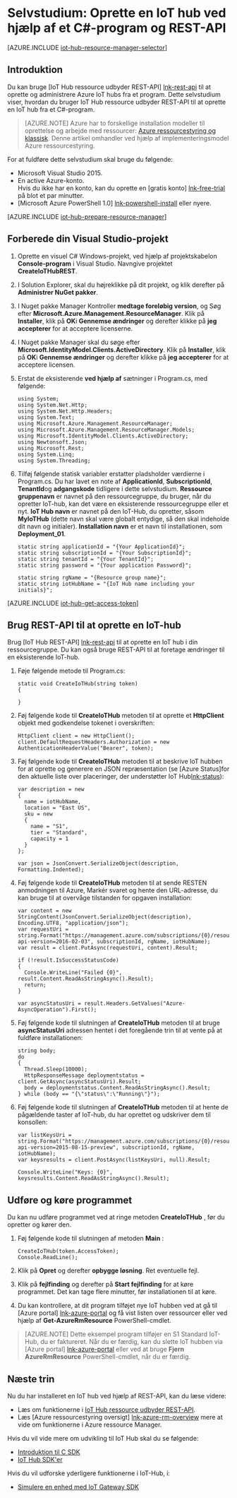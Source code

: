 <properties
    pageTitle="Oprette en IoT Hub ved hjælp af REST-API | Microsoft Azure"
    description="Følge dette selvstudium for at komme i gang ved hjælp af REST-API til at oprette en IoT Hub."
    services="iot-hub"
    documentationCenter=".net"
    authors="dominicbetts"
    manager="timlt"
    editor=""/>

<tags
     ms.service="iot-hub"
     ms.devlang="dotnet"
     ms.topic="article"
     ms.tgt_pltfrm="na"
     ms.workload="na"
     ms.date="08/16/2016"
     ms.author="dobett"/>

# <a name="tutorial-create-an-iot-hub-using-a-c-program-and-the-rest-api"></a>Selvstudium: Oprette en IoT hub ved hjælp af et C#-program og REST-API

[AZURE.INCLUDE [iot-hub-resource-manager-selector](../../includes/iot-hub-resource-manager-selector.md)]

## <a name="introduction"></a>Introduktion

Du kan bruge [IoT Hub ressource udbyder REST-API] [ lnk-rest-api] til at oprette og administrere Azure IoT hubs fra et program. Dette selvstudium viser, hvordan du bruger IoT Hub ressource udbyder REST-API til at oprette en IoT hub fra et C#-program.

> [AZURE.NOTE] Azure har to forskellige installation modeller til oprettelse og arbejde med ressourcer: [Azure ressourcestyring og klassisk](../resource-manager-deployment-model.md).  Denne artikel omhandler ved hjælp af implementeringsmodel Azure ressourcestyring.

For at fuldføre dette selvstudium skal bruge du følgende:

- Microsoft Visual Studio 2015.
- En active Azure-konto. <br/>Hvis du ikke har en konto, kan du oprette en [gratis konto] [ lnk-free-trial] på blot et par minutter.
- [Microsoft Azure PowerShell 1.0] [ lnk-powershell-install] eller nyere.

[AZURE.INCLUDE [iot-hub-prepare-resource-manager](../../includes/iot-hub-prepare-resource-manager.md)]

## <a name="prepare-your-visual-studio-project"></a>Forberede din Visual Studio-projekt

1. Oprette en visuel C# Windows-projekt, ved hjælp af projektskabelon **Console-program** i Visual Studio. Navngive projektet **CreateIoTHubREST**.

2. I Solution Explorer, skal du højreklikke på dit projekt, og klik derefter på **Administrer NuGet pakker**.

3. I Nuget pakke Manager Kontroller **medtage foreløbig version**, og Søg efter **Microsoft.Azure.Management.ResourceManager**. Klik på **Installer**, klik på **OK**i **Gennemse ændringer** og derefter klikke på **jeg accepterer** for at acceptere licenserne.

4. I Nuget pakke Manager skal du søge efter **Microsoft.IdentityModel.Clients.ActiveDirectory**.  Klik på **Installer**, klik på **OK**i **Gennemse ændringer** og derefter klikke på **jeg accepterer** for at acceptere licensen.

6. Erstat de eksisterende **ved hjælp af** sætninger i Program.cs, med følgende:

    ```
    using System;
    using System.Net.Http;
    using System.Net.Http.Headers;
    using System.Text;
    using Microsoft.Azure.Management.ResourceManager;
    using Microsoft.Azure.Management.ResourceManager.Models;
    using Microsoft.IdentityModel.Clients.ActiveDirectory;
    using Newtonsoft.Json;
    using Microsoft.Rest;
    using System.Linq;
    using System.Threading;
    ```
    
7. Tilføj følgende statisk variabler erstatter pladsholder værdierne i Program.cs. Du har lavet en note af **ApplicationId**, **SubscriptionId**, **TenantId**og **adgangskode** tidligere i dette selvstudium. **Ressource gruppenavn** er navnet på den ressourcegruppe, du bruger, når du opretter IoT-hub, kan det være en eksisterende ressourcegruppe eller et nyt. **IoT Hub navn** er navnet på den IoT-Hub, du opretter, såsom **MyIoTHub** (dette navn skal være globalt entydige, så den skal indeholde dit navn og initialer). **Installation navn** er et navn til installationen, som **Deployment_01**.

    ```
    static string applicationId = "{Your ApplicationId}";
    static string subscriptionId = "{Your SubscriptionId}";
    static string tenantId = "{Your TenantId}";
    static string password = "{Your application Password}";
    
    static string rgName = "{Resource group name}";
    static string iotHubName = "{IoT Hub name including your initials}";
    ```

[AZURE.INCLUDE [iot-hub-get-access-token](../../includes/iot-hub-get-access-token.md)]

## <a name="use-the-rest-api-to-create-an-iot-hub"></a>Brug REST-API til at oprette en IoT-hub

Brug [IoT Hub REST-API] [ lnk-rest-api] til at oprette en IoT hub i din ressourcegruppe. Du kan også bruge REST-API til at foretage ændringer til en eksisterende IoT-hub.

1. Føje følgende metode til Program.cs:
    
    ```
    static void CreateIoTHub(string token)
    {
        
    }
    ```

2. Føj følgende kode til **CreateIoTHub** metoden til at oprette et **HttpClient** objekt med godkendelse tokenet i overskriften:

    ```
    HttpClient client = new HttpClient();
    client.DefaultRequestHeaders.Authorization = new AuthenticationHeaderValue("Bearer", token);
    ```

3. Føj følgende kode til **CreateIoTHub** metoden til at beskrive IoT hubben for at oprette og generere en JSON repræsentation (se [Azure Status]for den aktuelle liste over placeringer, der understøtter IoT Hub[lnk-status]):

    ```
    var description = new
    {
      name = iotHubName,
      location = "East US",
      sku = new
      {
        name = "S1",
        tier = "Standard",
        capacity = 1
      }
    };
    
    var json = JsonConvert.SerializeObject(description, Formatting.Indented);
    ```

4. Føj følgende kode til **CreateIoTHub** metoden til at sende RESTEN anmodningen til Azure, Markér svaret og hente den URL-adresse, du kan bruge til at overvåge tilstanden for opgaven installation:

    ```
    var content = new StringContent(JsonConvert.SerializeObject(description), Encoding.UTF8, "application/json");
    var requestUri = string.Format("https://management.azure.com/subscriptions/{0}/resourcegroups/{1}/providers/Microsoft.devices/IotHubs/{2}?api-version=2016-02-03", subscriptionId, rgName, iotHubName);
    var result = client.PutAsync(requestUri, content).Result;
      
    if (!result.IsSuccessStatusCode)
    {
      Console.WriteLine("Failed {0}", result.Content.ReadAsStringAsync().Result);
      return;
    }
    
    var asyncStatusUri = result.Headers.GetValues("Azure-AsyncOperation").First();
    ```

5. Føj følgende kode til slutningen af **CreateIoTHub** metoden til at bruge **asyncStatusUri** adressen hentet i det foregående trin til at vente på at fuldføre installationen:

    ```
    string body;
    do
    {
      Thread.Sleep(10000);
      HttpResponseMessage deploymentstatus = client.GetAsync(asyncStatusUri).Result;
      body = deploymentstatus.Content.ReadAsStringAsync().Result;
    } while (body == "{\"status\":\"Running\"}");
    ```

6. Føj følgende kode til slutningen af **CreateIoTHub** metoden til at hente de pågældende taster af IoT-hub, du har oprettet og udskriver dem til konsollen:

    ```
    var listKeysUri = string.Format("https://management.azure.com/subscriptions/{0}/resourceGroups/{1}/providers/Microsoft.Devices/IotHubs/{2}/IoTHubKeys/listkeys?api-version=2015-08-15-preview", subscriptionId, rgName, iotHubName);
    var keysresults = client.PostAsync(listKeysUri, null).Result;
    
    Console.WriteLine("Keys: {0}", keysresults.Content.ReadAsStringAsync().Result);
    ```
    
## <a name="complete-and-run-the-application"></a>Udføre og køre programmet

Du kan nu udføre programmet ved at ringe metoden **CreateIoTHub** , før du opretter og kører den.

1. Føj følgende kode til slutningen af metoden **Main** :

    ```
    CreateIoTHub(token.AccessToken);
    Console.ReadLine();
    ```
    
2. Klik på **Opret** og derefter **opbygge løsning**. Ret eventuelle fejl.

3. Klik på **fejlfinding** og derefter på **Start fejlfinding** for at køre programmet. Det kan tage flere minutter, før installationen til at køre.

4. Du kan kontrollere, at dit program tilføjet nye IoT hubben ved at gå til [Azure portal] [ lnk-azure-portal] og få vist listen over ressourcer eller ved hjælp af **Get-AzureRmResource** PowerShell-cmdlet.

> [AZURE.NOTE] Dette eksempel program tilføjer en S1 Standard IoT-Hub, du er faktureret. Når du er færdig, kan du slette IoT hubben via [Azure portal] [ lnk-azure-portal] eller ved at bruge **Fjern AzureRmResource** PowerShell-cmdlet, når du er færdig.

## <a name="next-steps"></a>Næste trin

Nu du har installeret en IoT hub ved hjælp af REST-API, kan du læse videre:

- Læs om funktionerne i [IoT Hub ressource udbyder REST-API][lnk-rest-api].
- Læs [Azure ressourcestyring oversigt] [ lnk-azure-rm-overview] mere at vide om funktionerne i Azure ressource Manager.

Hvis du vil vide mere om udvikling til IoT Hub skal du se følgende:

- [Introduktion til C SDK][lnk-c-sdk]
- [IoT Hub SDK'er][lnk-sdks]

Hvis du vil udforske yderligere funktionerne i IoT-Hub, i:

- [Simulere en enhed med IoT Gateway SDK][lnk-gateway]

<!-- Links -->
[lnk-free-trial]: https://azure.microsoft.com/pricing/free-trial/
[lnk-azure-portal]: https://portal.azure.com/
[lnk-status]: https://azure.microsoft.com/status/
[lnk-powershell-install]: ../powershell-install-configure.md
[lnk-rest-api]: https://msdn.microsoft.com/library/mt589014.aspx
[lnk-azure-rm-overview]: ../azure-resource-manager/resource-group-overview.md

[lnk-c-sdk]: iot-hub-device-sdk-c-intro.md
[lnk-sdks]: iot-hub-devguide-sdks.md

[lnk-gateway]: iot-hub-linux-gateway-sdk-simulated-device.md
